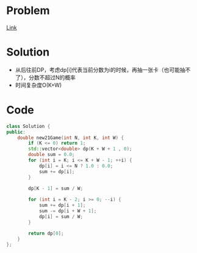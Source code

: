 # Problem
[Link](https://leetcode-cn.com/problems/new-21-game/)

# Solution
* 从后往前DP，考虑dp[i]代表当前分数为i的时候，再抽一张卡（也可能抽不了），分数不超过N的概率
* 时间复杂度O(K+W)

# Code
```cpp
class Solution {
public:
	double new21Game(int N, int K, int W) {
        if (K <= 0) return 1;
		std::vector<double> dp(K + W + 1 , 0);
		double sum = 0.0;
		for (int i = K; i <= K + W - 1; ++i) {
			dp[i] = i <= N ? 1.0 : 0.0;
			sum += dp[i];
		}

		dp[K - 1] = sum / W;
		
		for (int i = K - 2; i >= 0; --i) {
			sum += dp[i + 1];
			sum -= dp[i + W + 1];
			dp[i] = sum / W;
		}

		return dp[0];
	}
};
```